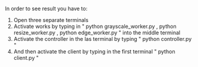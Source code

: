 In order to see result you have to:
1. Open three separate terminals
2. Activate works by typing in " python grayscale_worker.py , python resize_worker.py , python edge_worker.py " into the middle terminal
3. Activate the controller in the las terminal by typing " python controller.py "
4. And then activate the client by typing in the first terminal " python client.py "
   


